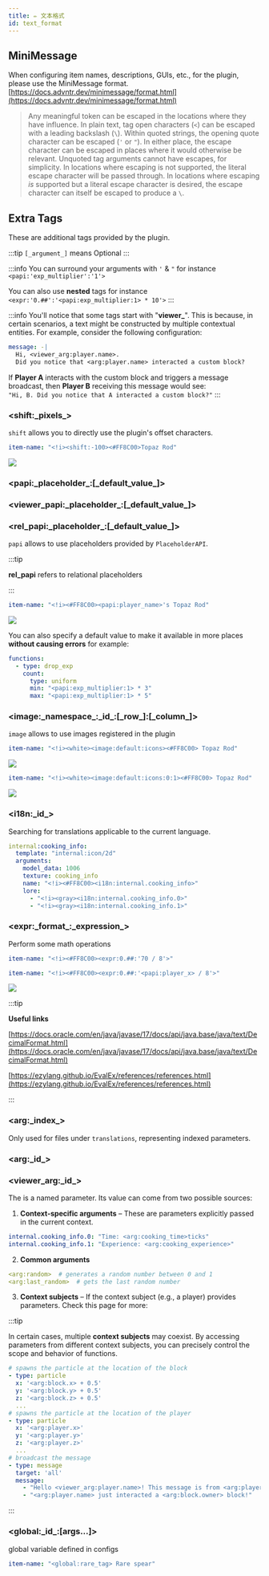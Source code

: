 ```yaml
---
title: ✏️ 文本格式
id: text_format
---
```


## MiniMessage

When configuring item names, descriptions, GUIs, etc., for the plugin, please use the MiniMessage format. [https://docs.advntr.dev/minimessage/format.html](https://docs.advntr.dev/minimessage/format.html)

> Any meaningful token can be escaped in the locations where they have influence. In plain text, tag open characters (`<`) can be escaped with a leading backslash (`\`). Within quoted strings, the opening quote character can be escaped (`'` or `"`). In either place, the escape character can be escaped in places where it would otherwise be relevant. Unquoted tag arguments cannot have escapes, for simplicity. In locations where escaping is not supported, the literal escape character will be passed through. In locations where escaping _is_ supported but a literal escape character is desired, the escape character can itself be escaped to produce a `\`.

## Extra Tags

These are additional tags provided by the plugin.

:::tip
`[_argument_]` means Optional
:::

:::info
You can surround your arguments with `'`  & `"` for instance `<papi:'exp_multiplier':'1'>`

You can also use **nested** tags for instance `<expr:'0.##':'<papi:exp_multiplier:1> * 10'>`
:::

:::info
You'll notice that some tags start with "**viewer\_**". This is because, in certain scenarios, a text might be constructed by multiple contextual entities. For example, consider the following configuration:

```yaml
message: -| 
  Hi, <viewer_arg:player.name>. 
  Did you notice that <arg:player.name> interacted a custom block?
```

If **Player A** interacts with the custom block and triggers a message broadcast, then **Player B** receiving this message would see:\
`"Hi, B. Did you notice that A interacted a custom block?"`
:::

### \<shift:\_pixels\_>

`shift` allows you to directly use the plugin's offset characters.

```yaml
item-name: "<!i><shift:-100><#FF8C00>Topaz Rod"
```

![](/img/text_format_1.png)

### \<papi:\_placeholder\_:\[\_default\_value\_]>

### \<viewer\_papi:\_placeholder\_:\[\_default\_value\_]>

### \<rel\_papi:\_placeholder\_:\[\_default\_value\_]>

`papi` allows to use placeholders provided by `PlaceholderAPI`.&#x20;

:::tip

**rel\_papi**  refers to relational placeholders

:::

```yaml
item-name: "<!i><#FF8C00><papi:player_name>'s Topaz Rod"
```

![](/img/text_format_2.png)

You can also specify a default value to make it available in more places **without causing errors** for example:

```yaml
functions:
  - type: drop_exp
    count:
      type: uniform
      min: "<papi:exp_multiplier:1> * 3"
      max: "<papi:exp_multiplier:1> * 5"
```

### \<image:\_namespace\_:\_id\_:\[\_row\_]:\[\_column\_]>

`image` allows to use images registered in the plugin

```yaml
item-name: "<!i><white><image:default:icons><#FF8C00> Topaz Rod"
```

![](/img/text_format_3.png)

```yaml
item-name: "<!i><white><image:default:icons:0:1><#FF8C00> Topaz Rod"
```

![](/img/text_format_4.png)

### \<i18n:\_id\_>

Searching for translations applicable to the current language.

```yaml
internal:cooking_info:
  template: "internal:icon/2d"
  arguments:
    model_data: 1006
    texture: cooking_info
    name: "<!i><#FF8C00><i18n:internal.cooking_info>"
    lore:
      - "<!i><gray><i18n:internal.cooking_info.0>"
      - "<!i><gray><i18n:internal.cooking_info.1>"
```

### \<expr:\_format\_:\_expression\_>

Perform some math operations

```yaml
item-name: "<!i><#FF8C00><expr:0.##:'70 / 8'>"
```

```yaml
item-name: "<!i><#FF8C00><expr:0.##:'<papi:player_x> / 8'>"
```

![](/img/text_format_5.png)

:::tip

**Useful links**

[https://docs.oracle.com/en/java/javase/17/docs/api/java.base/java/text/DecimalFormat.html](https://docs.oracle.com/en/java/javase/17/docs/api/java.base/java/text/DecimalFormat.html)

[https://ezylang.github.io/EvalEx/references/references.html](https://ezylang.github.io/EvalEx/references/references.html)

:::

### \<arg:\_index\_>

Only used for files under `translations`, representing indexed parameters.

### \<arg:\_id\_>

### \<viewer\_arg:\_id\_>

The is a named parameter. Its value can come from two possible sources:

1. **Context-specific arguments** – These are parameters explicitly passed in the current context.

```yaml
internal.cooking_info.0: "Time: <arg:cooking_time>ticks"
internal.cooking_info.1: "Experience: <arg:cooking_experience>"
```

2. **Common arguments**

```yaml
<arg:random>  # generates a random number between 0 and 1
<arg:last_random>  # gets the last random number
```

3. **Context subjects** – If the context subject (e.g., a player) provides parameters. Check this page for more:

:::tip

In certain cases, multiple **context subjects** may coexist. By accessing parameters from different context subjects, you can precisely control the scope and behavior of functions.

```yaml
# spawns the particle at the location of the block
- type: particle
  x: '<arg:block.x> + 0.5'
  y: '<arg:block.y> + 0.5'
  z: '<arg:block.z> + 0.5'
  ...
# spawns the particle at the location of the player
- type: particle
  x: '<arg:player.x>'
  y: '<arg:player.y>'
  z: '<arg:player.z>'
  ...
# broadcast the message
- type: message
  target: 'all'
  message:
    - "Hello <viewer_arg:player.name>! This message is from <arg:player.name>."
    - "<arg:player.name> just interacted a <arg:block.owner> block!"
```

:::

### \<global:\_id\_:\[args...]>

global variable defined in configs

```yaml
item-name: "<global:rare_tag> Rare spear"
```